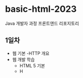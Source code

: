 # basic-html-2023
Java 개발자 과정 프론트앤드 리포지토리

## 1일차
- 웹 기본
    -HTTP 개요
- 웹 개발 학습
    - HTML 5 기본                                  
    - H                                 
    
